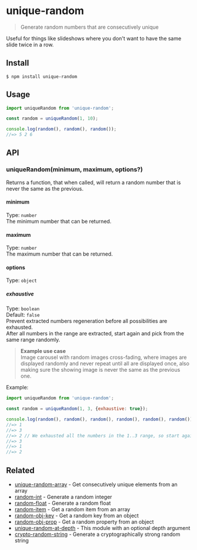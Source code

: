 # unique-random

> Generate random numbers that are consecutively unique

Useful for things like slideshows where you don't want to have the same slide twice in a row.

## Install

```
$ npm install unique-random
```

## Usage

```js
import uniqueRandom from 'unique-random';

const random = uniqueRandom(1, 10);

console.log(random(), random(), random());
//=> 5 2 6
```

## API

### uniqueRandom(minimum, maximum, options?)

Returns a function, that when called, will return a random number that is never the same as the previous.

#### minimum

Type: `number`\
The minimum number that can be returned.

#### maximum

Type: `number`\
The maximum number that can be returned.

#### options

Type: `object`

##### exhaustive

Type: `boolean`\
Default: `false`\
Prevent extracted numbers regeneration before all possibilities are exhausted.\
After all numbers in the range are extracted, start again and pick from the same range randomly.


> **Example use case**\
> Image carousel with random images cross-fading, where images are displayed randomly and never repeat until all are displayed once, also making sure the showing image is never the same as the previous one.

Example:

```js
import uniqueRandom from 'unique-random';

const random = uniqueRandom(1, 3, {exhaustive: true});

console.log(random(), random(), random(), random(), random(), random());
//=> 1
//=> 3
//=> 2 // We exhausted all the numbers in the 1..3 range, so start again and pick from the range 1..3.
//=> 3
//=> 1
//=> 2
```

## Related

- [unique-random-array](https://github.com/sindresorhus/unique-random-array) - Get consecutively unique elements from an array
- [random-int](https://github.com/sindresorhus/random-int) - Generate a random integer
- [random-float](https://github.com/sindresorhus/random-float) - Generate a random float
- [random-item](https://github.com/sindresorhus/random-item) - Get a random item from an array
- [random-obj-key](https://github.com/sindresorhus/random-obj-key) - Get a random key from an object
- [random-obj-prop](https://github.com/sindresorhus/random-obj-prop) - Get a random property from an object
- [unique-random-at-depth](https://github.com/Aweary/unique-random-at-depth) - This module with an optional depth argument
- [crypto-random-string](https://github.com/sindresorhus/crypto-random-string) - Generate a cryptographically strong random string
